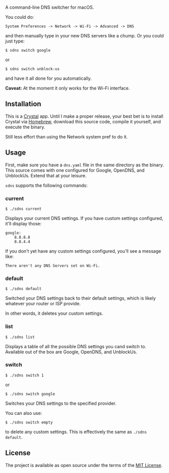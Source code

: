 A command-line DNS switcher for macOS. 

You could do:

    System Preferences -> Network -> Wi-Fi -> Advanced -> DNS
    
and then manually type in your new DNS servers like a chump. Or you could just type:

    $ sdns switch google

or

    $ sdns switch unblock-us
    
and have it all done for you automatically.

**Caveat:** At the moment it only works for the Wi-Fi interface.

## Installation

This is a [Crystal](https://crystal-lang.org) app. Until I make a proper release, your best bet is to install Crystal via [Homebrew](https://brew.sh), download this source code, compile it yourself, and execute the binary.

Still less effort than using the Network system pref to do it.

## Usage

First, make sure you have a `dns.yaml` file in the same directory as the binary. This source comes with one configured for Google, OpenDNS, and UnblockUs. Extend that at your leisure.

`sdns` supports the following commands:

### current

    $ ./sdns current
    
Displays your current DNS settings. If you have custom settings configured, it'll display those:

    google:
        8.8.8.8
        8.8.4.4
        
If you don't yet have any custom settings configured, you'll see a message like:

    There aren't any DNS Servers set on Wi-Fi.
    
### default

    $ ./sdns default
    
Switched your DNS settings back to their default settings, which is likely whatever your router or ISP provide.

In other words, it deletes your custom settings.

### list

    $ ./sdns list
    
Displays a table of all the possible DNS settings you cand switch to. Available out of the box are Google, OpenDNS, and UnblockUs.

### switch <id>

    $ ./sdns switch 1
    
or

    $ ./sdns switch google
    
Switches your DNS settings to the specified provider. 

You can also use:

    $ ./sdns switch empty
    
to delete any custom settings. This is effectively the same as `./sdns default`.

## License

The project is available as open source under the terms of the [MIT License](http://opensource.org/licenses/MIT).